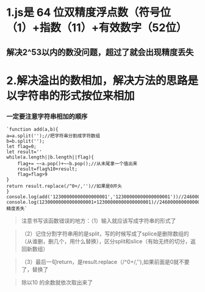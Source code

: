 # 1.js是 64 位双精度浮点数（符号位（1）+指数（11）+有效数字（52位） #
## 解决2^53以内的数没问题，超过了就会出现精度丢失 ##
# 2.解决溢出的数相加，解决方法的思路是以字符串的形式按位来相加 #
### 一定要注意字符串相加的顺序 ###

    `function add(a,b){
    a=a.split('');//把字符串分割成字符数组
    b=b.split('');
    let flag=0;
    let result=''
    while(a.length||b.length||flag){
        flag+= ~~a.pop()+~~b.pop();//从末尾拿一个值出来
        result=flag%10+result;
        flag=flag>9
    }
    return result.replace(/^0+/,'')//如果是0开头
	}
	console.log(add('12300000000000000001','12300000000000000001'))//24600000000000000002
	console.log(12300000000000000001+12300000000000000001)//24600000000000000000精度丢失`

> 注意书写该函数错误的地方：（1）输入就应该写成字符串的形式了

> （2）记住分割字符串用的是split，写的时候写成了splice是删除数组的（从谁删，删几个，用什么替换），区分split和slice（有始无终的切分，返回新数组）

> （3）最后一句return，是result.replace（/^0+/,''),如果前面是0就不要了，替换了

> 除以10 的余数就依次取出来了